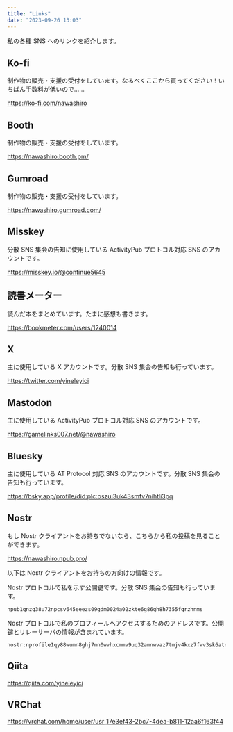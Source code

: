 ```yaml
---
title: "Links"
date: "2023-09-26 13:03"
---
```


私の各種 SNS へのリンクを紹介します。

## Ko-fi

制作物の販売・支援の受付をしています。なるべくここから買ってください！いちばん手数料が低いので……

https://ko-fi.com/nawashiro

## Booth

制作物の販売・支援の受付をしています。

https://nawashiro.booth.pm/

## Gumroad

制作物の販売・支援の受付をしています。

https://nawashiro.gumroad.com/

## Misskey

分散 SNS 集会の告知に使用している ActivityPub プロトコル対応 SNS のアカウントです。

https://misskey.io/@continue5645

## 読書メーター

読んだ本をまとめています。たまに感想も書きます。

https://bookmeter.com/users/1240014

## X

主に使用している X アカウントです。分散 SNS 集会の告知も行っています。

https://twitter.com/yineleyici

## Mastodon

主に使用している ActivityPub プロトコル対応 SNS のアカウントです。

https://gamelinks007.net/@nawashiro

## Bluesky

主に使用している AT Protocol 対応 SNS のアカウントです。分散 SNS 集会の告知も行っています。

https://bsky.app/profile/did:plc:oszui3uk43smfv7nihtli3pq

## Nostr

もし Nostr クライアントをお持ちでないなら、こちらから私の投稿を見ることができます。

https://nawashiro.npub.pro/

以下は Nostr クライアントをお持ちの方向けの情報です。

Nostr プロトコルで私を示す公開鍵です。分散 SNS 集会の告知も行っています。

```
npub1qnzq38u72npcsv645eeezs09gdm0024a02zkte6g86qh8h7355fqrzhnms
```

Nostr プロトコルで私のプロフィールへアクセスするためのアドレスです。公開鍵とリレーサーバの情報が含まれています。

```
nostr:nprofile1qy88wumn8ghj7mn0wvhxcmmv9uq32amnwvaz7tmjv4kxz7fwv3sk6atn9e5k7tcpramhxue69uhkummnw3ez6un9d3shjtnwda4k7arpwfhjucm0d5hszxthwden5te0dehhxarj9enx2erfwejhyum99e48qtcppemhxue69uhhjctzw5hx6ef0qyshwumn8ghj7un9d3shjtt2wqhxummnw3ezuamfwfjkgmn9wshx5up0qyv8wumn8ghj7mn0wd68ytngdak8jcn9vyhxxmmd9uqzqpxypz0eu4xr3qe4tfnnj9q72smk774t6759vhn5s05pw00arfgju8fxry
```

## Qiita

https://qiita.com/yineleyici

## VRChat

https://vrchat.com/home/user/usr_17e3ef43-2bc7-4dea-b811-12aa6f163f44
